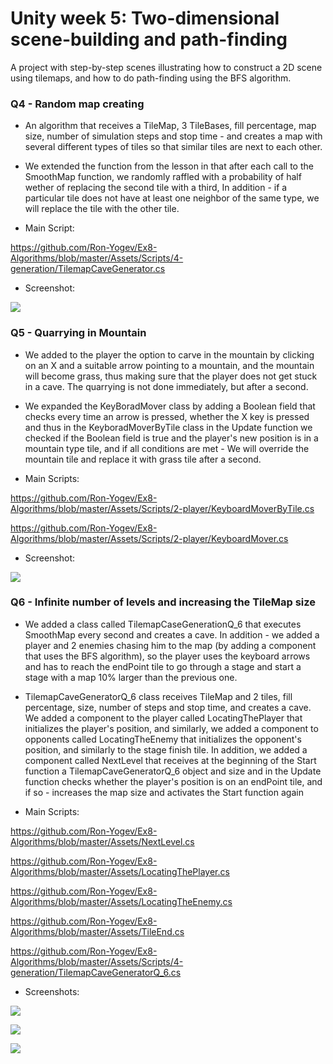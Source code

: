 # Unity week 5: Two-dimensional scene-building and path-finding

A project with step-by-step scenes illustrating how to construct a 2D scene using tilemaps,
and how to do path-finding using the BFS algorithm.


### Q4 - Random map creating  

* An algorithm that receives a TileMap, 3 TileBases, fill percentage, map size, number of simulation steps and stop time - and creates a map with several different types of tiles so that similar tiles are next to each other.

* We extended the function from the lesson in that after each call to the SmoothMap function, we randomly raffled with a probability  of  half wether of replacing the second tile with a third,
In addition - if a particular tile does not have at least one neighbor of the same type, we will replace the tile with the other tile.

* Main Script: 

<https://github.com/Ron-Yogev/Ex8-Algorithms/blob/master/Assets/Scripts/4-generation/TilemapCaveGenerator.cs>

* Screenshot:

![](Images/q_4.jpeg)


### Q5 - Quarrying in Mountain

* We added to the player the option to carve in the mountain by clicking on an X and a suitable arrow pointing to a mountain, and the mountain will become grass, thus making sure that the player does not get stuck in a cave.
The quarrying is not done immediately, but after a second.

* We expanded the KeyBoradMover class by adding a Boolean field that checks every time an arrow is pressed, whether the X key is pressed and thus in the KeyboradMoverByTile class in the Update function we checked if the Boolean field is true and the player's new position is in a mountain type tile, and if all conditions are met - 
We will override the mountain tile and replace it with grass tile after a second.

* Main Scripts:

<https://github.com/Ron-Yogev/Ex8-Algorithms/blob/master/Assets/Scripts/2-player/KeyboardMoverByTile.cs>

<https://github.com/Ron-Yogev/Ex8-Algorithms/blob/master/Assets/Scripts/2-player/KeyboardMover.cs>

* Screenshot:

![](Images/q_5.jpeg)

### Q6 - Infinite number of levels and increasing the TileMap size

* We added a class called TilemapCaseGenerationQ_6 that executes SmoothMap every second and creates a cave.
In addition - we added a player and 2 enemies chasing him to the map (by adding a component that uses the BFS algorithm), so the player uses the keyboard arrows and has to reach the endPoint tile to go through a stage and start a stage with a map 10% larger than the previous one.

* TilemapCaveGeneratorQ_6 class receives TileMap and 2 tiles, fill percentage, size, number of steps and stop time, and creates a cave.
We added a component to the player called LocatingThePlayer that initializes the player's position, and similarly, we added a component to opponents called LocatingTheEnemy that initializes the opponent's position, and similarly to the stage finish tile.
In addition, we added a component called NextLevel that receives at the beginning of the Start function a TilemapCaveGeneratorQ_6 object and size and in the Update function checks whether the player's position is on an endPoint tile, and if so - increases the map size and activates the Start function again

* Main Scripts:

<https://github.com/Ron-Yogev/Ex8-Algorithms/blob/master/Assets/NextLevel.cs>

<https://github.com/Ron-Yogev/Ex8-Algorithms/blob/master/Assets/LocatingThePlayer.cs>

<https://github.com/Ron-Yogev/Ex8-Algorithms/blob/master/Assets/LocatingTheEnemy.cs>

<https://github.com/Ron-Yogev/Ex8-Algorithms/blob/master/Assets/TileEnd.cs>

<https://github.com/Ron-Yogev/Ex8-Algorithms/blob/master/Assets/Scripts/4-generation/TilemapCaveGeneratorQ_6.cs>

* Screenshots:

![](Images/q_6_1.jpeg)

![](Images/q_6_2.jpeg)

![](Images/q_6_3.jpeg)
